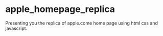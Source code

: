 # apple_homepage_replica

Presenting you the replica of apple.come home page using html css and javascript.
